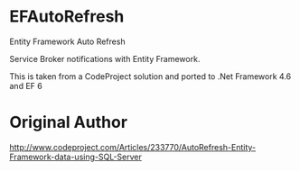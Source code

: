 EFAutoRefresh
=============

Entity Framework Auto Refresh

Service Broker notifications with Entity Framework.

This is taken from a CodeProject solution and ported to .Net Framework 4.6 and EF 6

Original Author
===============

http://www.codeproject.com/Articles/233770/AutoRefresh-Entity-Framework-data-using-SQL-Server
